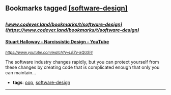 ## Bookmarks tagged [[software-design]](https://www.codever.land/search?q=[software-design])

_<sup><sup>[www.codever.land/bookmarks/t/software-design](https://www.codever.land/bookmarks/t/software-design)</sup></sup>_
---
#### [Stuart Halloway - Narcissistic Design - YouTube](https://www.youtube.com/watch?v=LEZv-kQUSi4)
_<sup>https://www.youtube.com/watch?v=LEZv-kQUSi4</sup>_

The software industry changes rapidly, but you can protect yourself from these changes by creating code that is complicated enough that only you can maintain...
* **tags**: [oop](../tagged/oop.md), [software-design](../tagged/software-design.md)
---
